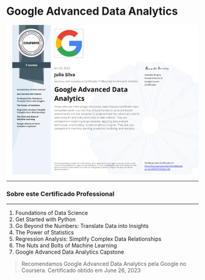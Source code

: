 # Google Advanced Data Analytics

<!-- ### [URL do meu Certificado](https://www.coursera.org/account/accomplishments/professional-cert/WQZYCHU4LCUM){:target="_blank"} -->

![](https://github.com/JulioSilva123/Escolaridade/blob/77a0e3d00a06f248bee18c52d54edea7c8448307/resources/Cert-Google-Advanced-Data-Analytics.png)

---

### Sobre este Certificado Professional

---

1. Foundations of Data Science
2. Get Started with Python
3. Go Beyond the Numbers: Translate Data into Insights
4. The Power of Statistics
5. Regression Analysis: Simplify Complex Data Relationships
6. The Nuts and Bolts of Machine Learning
7. Google Advanced Data Analytics Capstone

>Recomendamos Google Advanced Data Analytics pela Google no Coursera. Certificado obtido em June 26, 2023


[1]: https://www.coursera.org/professional-certificates/ibm-data-science?target=_blank